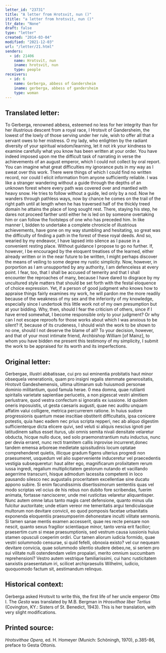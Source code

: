 ```yaml
---
letter_id: "23731"
title: "A letter from Hrotsvit, nun ()"
ititle: "a letter from hrotsvit, nun ()"
ltr_date: "None"
draft: false
type: "letter"
created: "2014-03-04"
modified: "2021-12-03"
url: "/letter/21.html"
senders:
  - id: 21406
    name: Hrotsvit, nun
    iname: hrotsvit, nun
    type: people
receivers:
  - id: 6
    name: Gerberga, abbess of Gandersheim
    iname: gerberga, abbess of gandersheim
    type: woman
---
```

<h2> Translated letter:</h2>To Gerberga, renowned abbess, esteemed no less for her integrity than for her illustrious descent from a royal race, I Hrotsvit of Gandersheim, the lowest of the lowly of those serving under her rule, wish to offer all that a servant owes to her mistress.
O my lady, who enlighten by the radiant diversity of your spiritual wisdom/learning, let it not irk your kindness to examine carefully what you know has been written at your order.
You have indeed imposed upon me the difficult task of narrating in verse the achievements of an august emperor, which I could not collect by oral report.  You can imagine what great difficulties my ignorance puts in my way as I sweat over this work.  There were things of which I could find no written record, nor could I elicit information from anyone sufficiently reliable.  I was like a stranger wandering without a guide through the depths of an unknown forest where every path was covered over and mantled with heavy snow.  He tries to follow without a guide, led only by a nod.  Now he wanders through pathless ways, now by chance he comes on the trail of the right path until at length when he has traversed half of the thickly treed domain he attains the place of long sought rest.  There, staying his step, he dares not proceed farther until either he is led on by someone overtaking him or can follow the footsteps of one who has preceded him.  In like manner I, bidden to undertake a complete chronicle of illustrious achievements, have gone on my way stumbling and hesitating, so great was the difficulty of finding a path in the forest of these royal deeds.
And so, wearied by my endeavor, I have lapsed into silence as I pause in a convenient resting place.  Without guidance I propose to go no further.  If, however, I be encouraged by the eloquent treatises of the learned, either already written or in the near future to be written, I might perhaps discover the means of veiling to some degree my rustic simplicity.
Now, however, in porportion as I am unsupported by any authority, I am defenceless at every point.  I fear, too, that I shall be accused of temerity and that I shall encounter the reproaches of many, because I have dared to disgrace by my uncultured style matters that should be set forth with the festal eloquence of choice expression.  Yet, if a person of good judgment who knows how to appraise things fairly examines my work, he will pardon me the more readily because of the weakness of my sex and the inferiority of my knowledge, especially since I undertook this little work not of my own presumption but at your bidding.
Why, then, should I fear the criticism of others, since if I have erred somewhat, I become responsible only to your judgment?  Or why can I not escape reproofs for those works about which I was anxious to be silent?  If, because of its crudeness, I should wish the work to be shown to no one, should I not deserve the blame of all?  To your decision, however, and that of your most intimate friend, Archbishop William [of Mainz], to whom you have bidden me present this testimony of my simplicity, I submit the work to be appraised for its worth and its imperfections.
<h2 class="mt-4"> Original letter:</h2>Gerbergae, illustri abbatissae, cui pro sui eminentia probitatis haut minor obsequela venerationis, quam pro insigni regalis stemmate generositatis, Hrotsvit Gandeshemensis, ultima ultimarum sub huiusmodi personae dominio militantium, quod famula herae.
0 mea domna, quae rutilanti spiritalis varietate sapientiae perlucetis, a non pigescat vestri almitiem perlustrare, quod vestra confectum si ignoratis ex iussione. Id quidem oneris inposuistis, ut gesta caesaris augusti, quae nec auditu unquam affatim valui colligere, metrica percurrerem ratione. In huius sudore progressionis quantum meae inscitiae obstiterit difficultatis, ipsa conicere potestis, quia haec eadem nec prius scripta repperi, nec ab aliquo digestim sufficienterque dicta elicere quivi, sed veluti si aliquis nescius ignoti per latitudinem saltus esset iturus, ubi omnis semita nivali densitate velaretur obducta, hicque nullo duce, sed solo praemonstrantium nutu inductus, nunc per devia erraret, nunc recti tramitem callis inprovise incurreret,donec tandem emensa arboreae medietate spissitudinis locum optatae comprehenderet quietis, illicque gradum figens ulterius progredi non praesumeret, usquedum vel alio superveniente induceretur vel praecedentis vestigia subsequeretur:  haut aliter ego, magnificarum prolixitatem rerum iussa ingredi, regalium multiplicitatem gestorum nutando et vacillando aegerrime transcurri, hisque admodum lacessita competenti in loco pausando silesco nec augustalis proceritatem excellentiae sine ducatu appono subire. Si enim facundissimis disertissimorum sententiis quas vel modo scriptas vel ocius de his rebus non dubito fore scribendas, fuerim animata, fortasse nanciscerer, unde mei rusticitas velaretur aliquantisper. Nunc autem omne latus tanto magis caret defensione, quanto minus ulla fulcitur auctoritate;
unde etiam vereor me temeritatis argui tendiculasque multorum non devitare convicii, eo quod pomposis facetae urbanitatis exponenda eloquentiis praesumpserim dehonestare inculti vilitate sermonis. Si tamen sanae mentis examen accesserit, quae res recte pensare non nescit, quanto sexus fragilior scientiaque minor, tanto venia erit facilior; praesertim cum si meae praesumptionis, sed vestrum causa iussionis huius stamen opusculi coeperim ordiri. Cur tamen aliorum iudicia formido, quae vestri solummodo censurae, si quid fefelli, obnoxia existo?  vel cur nequeam devitare convicia, quae solummodo silentio studere debeo,ne, si seriem pro sui vilitate nulli ostendendam velim propalari, merito omnium succumbam reprehensioni? Vestro autem vestrique familiarissimi, cui hanc rusticitatem sanxistis praesentatum iri, scilicet archipraesulis Wilhelmi, iudicio, quoquomodo factum sit, aestimandum relinquo.
<h2 class="mt-4"> Historical context:</h2><p>Gerberga asked Hrotsvit to write this, the first life of her uncle emperor Otto I. The <em>Gesta</em> was translated by M.B. Bergman in <em>Hrosvithae liber Tertius</em> (Covington, KY.: Sisters of St. Benedict, 1943). This is her translation, with very slight modifications.</p><h2 class="mt-4"> Printed source:</h2><p><em>Hrotsvithae Opera,</em> ed. H. Homeyer (Munich: Schöningh, 1970), p.385-86, preface to Gesta Ottonis.</p>